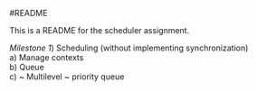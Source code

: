 #README

This is a README for the scheduler assignment.

*Milestone 1*) Scheduling (without implementing synchronization)  
a) Manage contexts  
b) Queue  
c) ~ Multilevel ~ priority queue  



